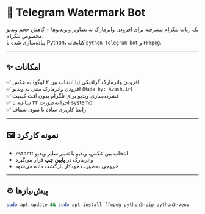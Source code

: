 # 🤖 Telegram Watermark Bot

یک ربات تلگرام پیشرفته برای افزودن واترمارک به تصاویر و ویدیوها + کاهش حجم ویدیو مخصوص تلگرام.  
پیاده‌سازی شده با Python، کتابخانه `python-telegram-bot` و `FFmpeg`.

---

## ✨ امکانات

✅ افزودن واترمارک گرافیکی (با انتخاب بین ۲ لوگو) به عکس  
✅ افزودن واترمارک متنی به ویدیو (`Made by: Avash.ir`)  
✅ فشرده‌سازی ویدیو برای تلگرام بدون افت کیفیت  
✅ اجرا به‌صورت ۲۴ ساعته با systemd  
✅ رابط کاربری ساده با منوی شفاف

---

## 🖼️ نمونه کارکرد

- `/start`: انتخاب بین عکس، ویدیو یا تغییر سایز ویدیو  
- واترمارک در **پایین چپ** قرار می‌گیرد  
- خروجی به‌صورت خودکار بازگشت داده می‌شود

---

## ⚙️ پیش‌نیازها

```bash
sudo apt update && sudo apt install ffmpeg python3-pip python3-venv
